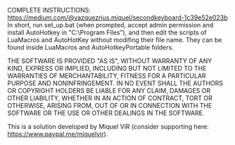 COMPLETE INSTRUCTIONS: https://medium.com/@vazquezrius.miquel/secondkeyboard-1c39e52e023b
In short, run set_up.bat (when prompted, accept admin permission and install AutoHotkey in "C:\Program Files\"), and then edit the scripts of LuaMacros and AutoHotKey without modifing their file name. They can be found inside LuaMacros and AutoHotkeyPortable folders.

THE SOFTWARE IS PROVIDED "AS IS", WITHOUT WARRANTY OF ANY KIND, EXPRESS OR IMPLIED, INCLUDING BUT NOT LIMITED TO THE WARRANTIES OF MERCHANTABILITY, FITNESS FOR A PARTICULAR PURPOSE AND NONINFRINGEMENT. IN NO EVENT SHALL THE AUTHORS OR COPYRIGHT HOLDERS BE LIABLE FOR ANY CLAIM, DAMAGES OR OTHER LIABILITY, WHETHER IN AN ACTION OF CONTRACT, TORT OR OTHERWISE, ARISING FROM, OUT OF OR IN CONNECTION WITH THE SOFTWARE OR THE USE OR OTHER DEALINGS IN THE SOFTWARE.

This is a solution developed by Miquel ViR (consider supporting here: https://www.paypal.me/miquelvir).
